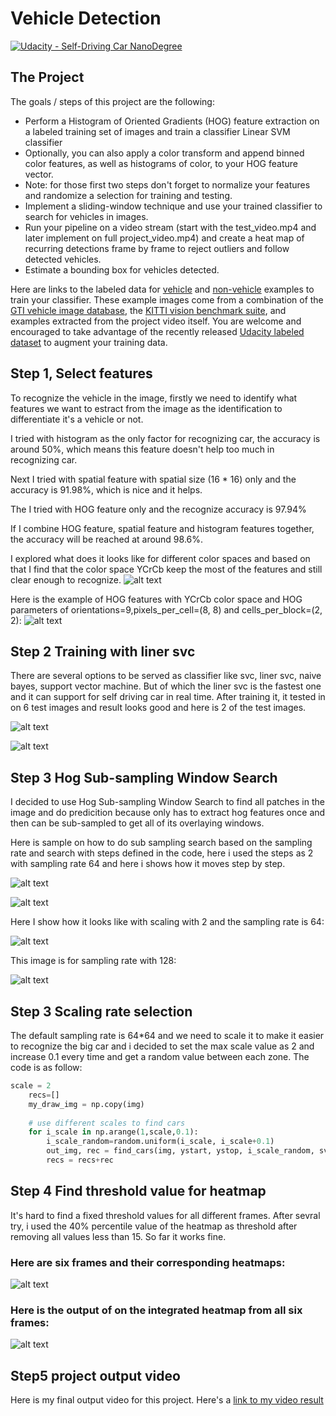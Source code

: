 [//]: # (Image References)
[image1]: ./examples/cars_noncars.jpg
[image2]: ./examples/all_cars_noncars.jpg
[image3]: ./examples/sub_sampling_123.JPG
[image4]: ./examples/sub_sampling_123_scaled.JPG
[image5]: ./examples/sampling_rate_64.JPG
[image6]: ./examples/Sampling_rate_128.JPG
[image7]: ./examples/test_image.JPG
[image8]: ./examples/test_image2.JPG
[image9]: ./examples/heat_map_individual.JPG
[image10]: ./examples/heat_map_consective.JPG
[image11]: ./examples/color_space.JPG
[video1]: ./project_video.mp4
# Vehicle Detection
[![Udacity - Self-Driving Car NanoDegree](https://s3.amazonaws.com/udacity-sdc/github/shield-carnd.svg)](http://www.udacity.com/drive)


The Project
---

The goals / steps of this project are the following:

* Perform a Histogram of Oriented Gradients (HOG) feature extraction on a labeled training set of images and train a classifier Linear SVM classifier
* Optionally, you can also apply a color transform and append binned color features, as well as histograms of color, to your HOG feature vector. 
* Note: for those first two steps don't forget to normalize your features and randomize a selection for training and testing.
* Implement a sliding-window technique and use your trained classifier to search for vehicles in images.
* Run your pipeline on a video stream (start with the test_video.mp4 and later implement on full project_video.mp4) and create a heat map of recurring detections frame by frame to reject outliers and follow detected vehicles.
* Estimate a bounding box for vehicles detected.

Here are links to the labeled data for [vehicle](https://s3.amazonaws.com/udacity-sdc/Vehicle_Tracking/vehicles.zip) and [non-vehicle](https://s3.amazonaws.com/udacity-sdc/Vehicle_Tracking/non-vehicles.zip) examples to train your classifier.  These example images come from a combination of the [GTI vehicle image database](http://www.gti.ssr.upm.es/data/Vehicle_database.html), the [KITTI vision benchmark suite](http://www.cvlibs.net/datasets/kitti/), and examples extracted from the project video itself.   You are welcome and encouraged to take advantage of the recently released [Udacity labeled dataset](https://github.com/udacity/self-driving-car/tree/master/annotations) to augment your training data.  

Step 1, Select features
---
To recognize the vehicle in the image, firstly we need to identify what features we want to estract from the image as the identification to differentiate it's a vehicle or not. 

I tried with histogram as the only factor for recognizing car, the accuracy is around 50%, which means this feature doesn't help too much in recognizing car. 

Next I tried with spatial feature with spatial size (16 * 16) only and the accuracy is 91.98%, which is nice and it helps.

The I tried with HOG feature only and the recognize accuracy is 97.94%

If I combine HOG feature, spatial feature and histogram features together, the accuracy will be reached at around 98.6%.

I explored what does it looks like for different color spaces and based on that I find that the color space YCrCb keep the most of the features and still clear enough to recognize.
![alt text][image11]

Here is the example of HOG features with YCrCb color space and HOG parameters of orientations=9,pixels_per_cell=(8, 8) and cells_per_block=(2, 2):
![alt text][image2]

Step 2 Training with liner svc
---

There are several options to be served as classifier like svc, liner svc, naive bayes, support vector machine. But of which the liner svc is the fastest one and it can support for self driving car in real time. After training it, it tested in on  6 test images and result looks good and here is 2 of the test images.

![alt text][image7]

![alt text][image8]

Step 3 Hog Sub-sampling Window Search 
---
I decided to use Hog Sub-sampling Window Search to find all patches in the image and do predicition because only has to extract hog features once and then can be sub-sampled to get all of its overlaying windows.

Here is sample on how to do sub sampling search based on the sampling rate and search with steps defined in the code, here i used the steps as 2 with sampling rate 64 and here i shows how it moves step by step.


![alt text][image3]

![alt text][image4]

Here I show how it looks like with scaling with 2 and the sampling rate is 64:

![alt text][image5]

This image is for sampling rate with 128: 

![alt text][image6]

Step 3 Scaling rate selection
---
The default sampling rate is 64*64 and we need to scale it to make it easier to recognize the big car and i decided to set the max scale value as 2 and increase 0.1 every time and get a random value between each zone. The code is as follow:
```python
scale = 2
    recs=[]
    my_draw_img = np.copy(img)
    
    # use different scales to find cars
    for i_scale in np.arange(1,scale,0.1):
        i_scale_random=random.uniform(i_scale, i_scale+0.1)
        out_img, rec = find_cars(img, ystart, ystop, i_scale_random, svc, X_scaler, orient, pix_per_cell, cell_per_block, spatial_size, hist_bins)
        recs = recs+rec 
```


Step 4 Find threshold value for heatmap
---

It's hard to find a fixed threshold values for all different frames. After sevral try, i used the 40% percentile value of the heatmap as threshold after removing all values less than 15. So far it works fine.

### Here are six frames and their corresponding heatmaps:

![alt text][image9]

### Here is the output of on the integrated heatmap from all six frames:
![alt text][image10]

Step5 project output video
---

Here is my final output video for this project. 
Here's a [link to my video result](./project5.mp4)